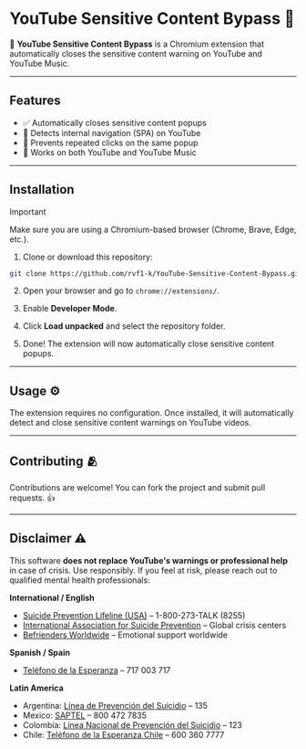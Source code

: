 # YouTube Sensitive Content Bypass 🧘

🚀 **YouTube Sensitive Content Bypass** is a Chromium extension that automatically closes the sensitive content warning on YouTube and YouTube Music.

---
## Features

- ✅ Automatically closes sensitive content popups
- 🔄 Detects internal navigation (SPA) on YouTube
- 🚫 Prevents repeated clicks on the same popup
- 🎵 Works on both YouTube and YouTube Music

---

## Installation

> [!IMPORTANT]
> Make sure you are using a Chromium-based browser (Chrome, Brave, Edge, etc.).

1. Clone or download this repository:

```bash
git clone https://github.com/rvf1-k/YouTube-Sensitive-Content-Bypass.git
````

2. Open your browser and go to `chrome://extensions/`.

3. Enable **Developer Mode**.

4. Click **Load unpacked** and select the repository folder.

5. Done! The extension will now automatically close sensitive content popups.

---

## Usage ⚙️

The extension requires no configuration. Once installed, it will automatically detect and close sensitive content warnings on YouTube videos.

---

## Contributing 🫂

Contributions are welcome! You can fork the project and submit pull requests. 👍

---

## Disclaimer ⚠️


 This software **does not replace YouTube's warnings or professional help** in case of crisis.
 Use responsibly. If you feel at risk, please reach out to qualified mental health professionals:

 **International / English**
 - [Suicide Prevention Lifeline (USA)](https://suicidepreventionlifeline.org) – 1-800-273-TALK (8255)
 - [International Association for Suicide Prevention](https://www.iasp.info/resources/Crisis-Centres/) – Global crisis centers
 - [Befrienders Worldwide](https://www.befrienders.org/) – Emotional support worldwide

 **Spanish / Spain**
 - [Teléfono de la Esperanza](https://www.telefonodelaesperanza.org/) – 717 003 717

 **Latin America**
 - Argentina: [Línea de Prevención del Suicidio](http://www.salaspsiquiatria.org.ar/) – 135
 - Mexico: [SAPTEL](https://sap.org.mx/) – 800 472 7835
 - Colombia: [Línea Nacional de Prevención del Suicidio](https://www.minsalud.gov.co/) – 123
 - Chile: [Teléfono de la Esperanza Chile](https://www.telefonodelaesperanza.cl/) – 600 360 7777
